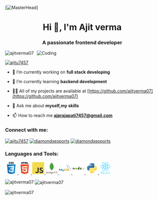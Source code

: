 [![MasterHead](https://www.canva.com/design/DAFuQhgi56M/a2N0tPQqfbSqcf4ds40epw/view?utm_content=DAFuQhgi56M&utm_campaign=designshare&utm_medium=link&utm_source=publishsharelink)]
<h1 align="center">Hi 👋, I'm Ajit verma</h1>
<h3 align="center">A passionate frontend developer</h3>
<img align="right" alt="Coding" width="400" src="https://media.tenor.com/rePDfDWO3XoAAAAd/hacking.gif">
<p align="left"> <img src="https://komarev.com/ghpvc/?username=ajitverma07&label=Profile%20views&color=0e75b6&style=flat" alt="ajitverma07" /> </p>

<p align="left"> <a href="https://twitter.com/ajitu7457" target="blank"><img src="https://img.shields.io/twitter/follow/ajitu7457?logo=twitter&style=for-the-badge" alt="ajitu7457" /></a> </p>

- 🔭 I’m currently working on **full stack developing**

- 🌱 I’m currently learning **backend development**

- 👨‍💻 All of my projects are available at [https://github.com/ajitverma07](https://github.com/ajitverma07)

- 💬 Ask me about **myself,my skills**

- 📫 How to reach me **ajprajapati7457@gmail.com**

<h3 align="left">Connect with me:</h3>
<p align="left">
<a href="https://twitter.com/ajitu7457" target="blank"><img align="center" src="https://raw.githubusercontent.com/rahuldkjain/github-profile-readme-generator/master/src/images/icons/Social/twitter.svg" alt="ajitu7457" height="30" width="40" /></a>
<a href="https://fb.com/diamondxesports" target="blank"><img align="center" src="https://raw.githubusercontent.com/rahuldkjain/github-profile-readme-generator/master/src/images/icons/Social/facebook.svg" alt="diamondxesports" height="30" width="40" /></a>
<a href="https://instagram.com/diamondxesports" target="blank"><img align="center" src="https://raw.githubusercontent.com/rahuldkjain/github-profile-readme-generator/master/src/images/icons/Social/instagram.svg" alt="diamondxesports" height="30" width="40" /></a>
</p>

<h3 align="left">Languages and Tools:</h3>
<p align="left"> <a href="https://www.w3schools.com/css/" target="_blank" rel="noreferrer"> <img src="https://raw.githubusercontent.com/devicons/devicon/master/icons/css3/css3-original-wordmark.svg" alt="css3" width="40" height="40"/> </a> <a href="https://www.w3.org/html/" target="_blank" rel="noreferrer"> <img src="https://raw.githubusercontent.com/devicons/devicon/master/icons/html5/html5-original-wordmark.svg" alt="html5" width="40" height="40"/> </a> <a href="https://developer.mozilla.org/en-US/docs/Web/JavaScript" target="_blank" rel="noreferrer"> <img src="https://raw.githubusercontent.com/devicons/devicon/master/icons/javascript/javascript-original.svg" alt="javascript" width="40" height="40"/> </a> <a href="https://www.mongodb.com/" target="_blank" rel="noreferrer"> <img src="https://raw.githubusercontent.com/devicons/devicon/master/icons/mongodb/mongodb-original-wordmark.svg" alt="mongodb" width="40" height="40"/> </a> <a href="https://www.mysql.com/" target="_blank" rel="noreferrer"> <img src="https://raw.githubusercontent.com/devicons/devicon/master/icons/mysql/mysql-original-wordmark.svg" alt="mysql" width="40" height="40"/> </a> <a href="https://nodejs.org" target="_blank" rel="noreferrer"> <img src="https://raw.githubusercontent.com/devicons/devicon/master/icons/nodejs/nodejs-original-wordmark.svg" alt="nodejs" width="40" height="40"/> </a> <a href="https://www.python.org" target="_blank" rel="noreferrer"> <img src="https://raw.githubusercontent.com/devicons/devicon/master/icons/python/python-original.svg" alt="python" width="40" height="40"/> </a> <a href="https://reactjs.org/" target="_blank" rel="noreferrer"> <img src="https://raw.githubusercontent.com/devicons/devicon/master/icons/react/react-original-wordmark.svg" alt="react" width="40" height="40"/> </a> </p>

<p><img align="left" src="https://github-readme-stats.vercel.app/api/top-langs?username=ajitverma07&show_icons=true&locale=en&layout=compact" alt="ajitverma07" /></p>

<p>&nbsp;<img align="center" src="https://github-readme-stats.vercel.app/api?username=ajitverma07&show_icons=true&locale=en" alt="ajitverma07" /></p>

<p><img align="center" src="https://github-readme-streak-stats.herokuapp.com/?user=ajitverma07&" alt="ajitverma07" /></p>
